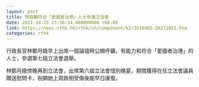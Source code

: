 ```yaml
---
layout: post
title: 特首籲符合「愛國者治港」人士參選立法會
date: 2021-10-25 23:56:14.000000000 +08:00
link: https://news.rthk.hk/rthk/ch/component/k2/1616905-20211025.htm
categories: rthk
---
```


行政長官林鄭月娥早上出席一個論壇時公開呼籲，有能力和符合「愛國者治港」的人士，參選第七屆立法會選舉。

林鄭月娥傍晚再到立法會，出席第六屆立法會惜別晚宴，期間獲得在任立法會議員贈送慰問卡，祝願她上周跌倒受傷後能早日康復。

